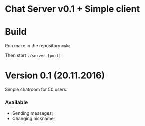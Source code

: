 Chat Server v0.1 + Simple client
=

# Build
Run make in the repository
`make`

Then start
`./server [port]`

# Version 0.1 (20.11.2016)
Simple chatroom for 50 users.
### Available
* Sending messages;
* Changing nickname;